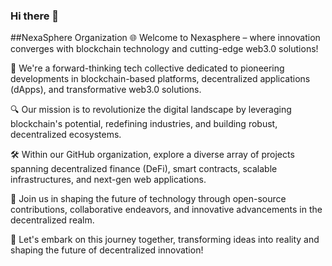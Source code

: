 ### Hi there 👋
##NexaSphere Organization
🌐 Welcome to Nexasphere – where innovation converges with blockchain technology and cutting-edge web3.0 solutions!

🚀 We're a forward-thinking tech collective dedicated to pioneering developments in blockchain-based platforms, decentralized applications (dApps), and transformative web3.0 solutions.

🔍 Our mission is to revolutionize the digital landscape by leveraging blockchain's potential, redefining industries, and building robust, decentralized ecosystems.

🛠️ Within our GitHub organization, explore a diverse array of projects spanning decentralized finance (DeFi), smart contracts, scalable infrastructures, and next-gen web applications.

🌟 Join us in shaping the future of technology through open-source contributions, collaborative endeavors, and innovative advancements in the decentralized realm.

🔗 Let's embark on this journey together, transforming ideas into reality and shaping the future of decentralized innovation!
